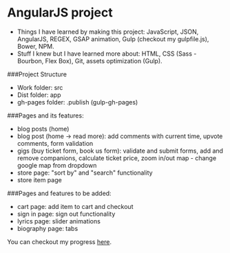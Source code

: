 # AngularJS project

+ Things I have learned by making this project: JavaScript, JSON, AngularJS, REGEX, GSAP animation, Gulp (checkout my gulpfile.js), Bower, NPM. 
+ Stuff I knew but I have learned more about: HTML, CSS (Sass - Bourbon, Flex Box), Git, assets optimization (Gulp).

###Project Structure
+ Work folder: src
+ Dist folder: app
+ gh-pages folder: .publish (gulp-gh-pages)

###Pages and its features:
+ blog posts (home)
+ blog post (home -> read more): add comments with current time, upvote comments, form validation
+ gigs (buy ticket form, book us form): validate and submit forms, add and remove companions, calculate ticket price, zoom in/out map - change google map from dropdown
+ store page: "sort by" and "search" functionality
+ store item page


###Pages and features to be added:
+ cart page: add item to cart and checkout
+ sign in page: sign out functionality
+ lyrics page: slider animations
+ biography page: tabs

You can checkout my progress [here](http://ledanielh.github.io/code-institute-stream-1-project/).